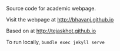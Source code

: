 Source code for academic webpage.

Visit the webpage at <a href="http://bhavanj.github.io">http://bhavanj.github.io</a>

Based on at <a href="http://tejaskhot.github.io">http://tejaskhot.github.io</a>


To run locally, `bundle exec jekyll serve`